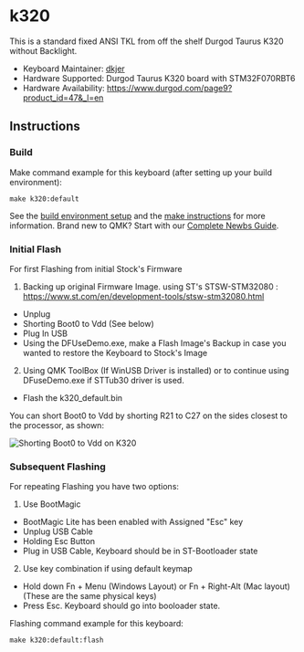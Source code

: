 # k320

This is a standard fixed ANSI TKL from off the shelf Durgod Taurus K320 without Backlight.

* Keyboard Maintainer: [dkjer](https://github.com/dkjer)
* Hardware Supported: Durgod Taurus K320 board with STM32F070RBT6
* Hardware Availability: https://www.durgod.com/page9?product_id=47&_l=en

## Instructions

### Build

Make command example for this keyboard (after setting up your build environment):

    make k320:default

See the [build environment setup](https://docs.qmk.fm/#/getting_started_build_tools) and the [make instructions](https://docs.qmk.fm/#/getting_started_make_guide) for more information. Brand new to QMK? Start with our [Complete Newbs Guide](https://docs.qmk.fm/#/newbs).

### Initial Flash

For first Flashing from initial Stock's Firmware

1. Backing up original Firmware Image.
using ST's STSW-STM32080 : https://www.st.com/en/development-tools/stsw-stm32080.html
- Unplug
- Shorting Boot0 to Vdd (See below)
- Plug In USB
- Using the DFUseDemo.exe, make a Flash Image's Backup in case you wanted to restore the Keyboard to Stock's Image

2. Using QMK ToolBox (If WinUSB Driver is installed) or to continue using DFuseDemo.exe if STTub30 driver is used.
- Flash the k320_default.bin

You can short Boot0 to Vdd by shorting R21 to C27 on the sides closest to the processor, as shown:

![Shorting Boot0 to Vdd on K320](https://i.imgur.com/hvDnw5a.jpg)

### Subsequent Flashing

For repeating Flashing you have two options:
1. Use BootMagic
- BootMagic Lite has been enabled with Assigned "Esc" key 
- Unplug USB Cable
- Holding Esc Button 
- Plug in USB Cable, Keyboard should be in ST-Bootloader state
2. Use key combination if using default keymap
- Hold down Fn + Menu (Windows Layout) or Fn + Right-Alt (Mac layout)  (These are the same physical keys)
- Press Esc.  Keyboard should go into booloader state.

Flashing command example for this keyboard:

    make k320:default:flash

